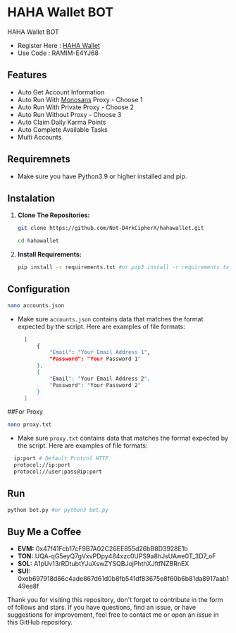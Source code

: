 # HAHA Wallet BOT
HAHA Wallet BOT

- Register Here : [HAHA Wallet](https://join.haha.me/RAMIM-E4YJ68)
- Use Code      : RAMIM-E4YJ68

## Features

  - Auto Get Account Information
  - Auto Run With [Monosans](https://raw.githubusercontent.com/monosans/proxy-list/main/proxies/all.txt) Proxy - Choose 1
  - Auto Run With Private Proxy - Choose 2
  - Auto Run Without Proxy - Choose 3
  - Auto Claim Daily Karma Points
  - Auto Complete Available Tasks
  - Multi Accounts

## Requiremnets

- Make sure you have Python3.9 or higher installed and pip.

## Instalation

1. **Clone The Repositories:**
   ```bash
   git clone https://github.com/Not-D4rkCipherX/hahawallet.git
   ```
   ```bash
   cd hahawallet
   ```

2. **Install Requirements:**
   ```bash
   pip install -r requirements.txt #or pip3 install -r requirements.txt
   ```

## Configuration
```bash
nano accounts.json
```
- Make sure `accounts.json` contains data that matches the format expected by the script. Here are examples of file formats:
  ```bash
    [
        {
            "Email": "Your Email Address 1",
            "Password": "Your Password 1"
        },
        {
            "Email": "Your Email Address 2",
            "Password": "Your Password 2"
        }
    ]
  ```
##For Proxy
```bash
nano proxy.txt
```
  - Make sure `proxy.txt` contains data that matches the format expected by the script. Here are examples of file formats:
  ```bash
    ip:port # Default Protcol HTTP.
    protocol://ip:port
    protocol://user:pass@ip:port
  ```

## Run

```bash
python bot.py #or python3 bot.py
```

## Buy Me a Coffee

- **EVM:** 0x47f41Fcb17cF9B7A02C26EE855d26bB8D3928E1b
- **TON:** UQA-qG5eyQ7gVxvPDpy484xzc0UPS9a8hJsUAwe0T_3D7_oF
- **SOL:** A1pUv13rRDtubtYJuXswZYSQBJojPhthXJftfNZBRnEX
- **SUI:** 0xeb697918d66c4ade867d61d0b8fb541df83675e8f60b6b81da8917aab149ee8f

Thank you for visiting this repository, don't forget to contribute in the form of follows and stars.
If you have questions, find an issue, or have suggestions for improvement, feel free to contact me or open an *issue* in this GitHub repository.

